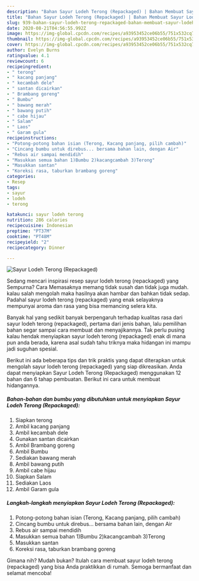 ```yaml
---
description: "Bahan Sayur Lodeh Terong (Repackaged) | Bahan Membuat Sayur Lodeh Terong (Repackaged) Yang Paling Enak"
title: "Bahan Sayur Lodeh Terong (Repackaged) | Bahan Membuat Sayur Lodeh Terong (Repackaged) Yang Paling Enak"
slug: 939-bahan-sayur-lodeh-terong-repackaged-bahan-membuat-sayur-lodeh-terong-repackaged-yang-paling-enak
date: 2020-08-21T04:56:55.992Z
image: https://img-global.cpcdn.com/recipes/a93953452ce06b55/751x532cq70/sayur-lodeh-terong-repackaged-foto-resep-utama.jpg
thumbnail: https://img-global.cpcdn.com/recipes/a93953452ce06b55/751x532cq70/sayur-lodeh-terong-repackaged-foto-resep-utama.jpg
cover: https://img-global.cpcdn.com/recipes/a93953452ce06b55/751x532cq70/sayur-lodeh-terong-repackaged-foto-resep-utama.jpg
author: Evelyn Burns
ratingvalue: 4.1
reviewcount: 6
recipeingredient:
- " terong"
- " kacang panjang"
- " kecambah dele"
- " santan dicairkan"
- " Brambang goreng"
- " Bumbu"
- " bawang merah"
- " bawang putih"
- " cabe hijau"
- " Salam"
- " Laos"
- " Garam gula"
recipeinstructions:
- "Potong-potong bahan isian (Terong, Kacang panjang, pilih cambah)"
- "Cincang bumbu untuk direbus... bersama bahan lain, dengan Air"
- "Rebus air sampai mendidih"
- "Masukkan semua bahan 1)Bumbu 2)kacangcambah 3)Terong"
- "Masukkan santan"
- "Koreksi rasa, taburkan brambang goreng"
categories:
- Resep
tags:
- sayur
- lodeh
- terong

katakunci: sayur lodeh terong 
nutrition: 286 calories
recipecuisine: Indonesian
preptime: "PT37M"
cooktime: "PT48M"
recipeyield: "2"
recipecategory: Dinner

---
```



![Sayur Lodeh Terong (Repackaged)](https://img-global.cpcdn.com/recipes/a93953452ce06b55/751x532cq70/sayur-lodeh-terong-repackaged-foto-resep-utama.jpg)

Sedang mencari inspirasi resep sayur lodeh terong (repackaged) yang Sempurna? Cara Memasaknya memang tidak susah dan tidak juga mudah. kalau salah mengolah maka hasilnya akan hambar dan bahkan tidak sedap. Padahal sayur lodeh terong (repackaged) yang enak selayaknya mempunyai aroma dan rasa yang bisa memancing selera kita.



Banyak hal yang sedikit banyak berpengaruh terhadap kualitas rasa dari sayur lodeh terong (repackaged), pertama dari jenis bahan, lalu pemilihan bahan segar sampai cara membuat dan menyajikannya. Tak perlu pusing kalau hendak menyiapkan sayur lodeh terong (repackaged) enak di mana pun anda berada, karena asal sudah tahu triknya maka hidangan ini mampu jadi suguhan spesial.


Berikut ini ada beberapa tips dan trik praktis yang dapat diterapkan untuk mengolah sayur lodeh terong (repackaged) yang siap dikreasikan. Anda dapat menyiapkan Sayur Lodeh Terong (Repackaged) menggunakan 12 bahan dan 6 tahap pembuatan. Berikut ini cara untuk membuat hidangannya.

<!--inarticleads1-->

##### Bahan-bahan dan bumbu yang dibutuhkan untuk menyiapkan Sayur Lodeh Terong (Repackaged):

1. Siapkan  terong
1. Ambil  kacang panjang
1. Ambil  kecambah dele
1. Gunakan  santan dicairkan
1. Ambil  Brambang goreng
1. Ambil  Bumbu
1. Sediakan  bawang merah
1. Ambil  bawang putih
1. Ambil  cabe hijau
1. Siapkan  Salam
1. Sediakan  Laos
1. Ambil  Garam gula




<!--inarticleads2-->

##### Langkah-langkah menyiapkan Sayur Lodeh Terong (Repackaged):

1. Potong-potong bahan isian (Terong, Kacang panjang, pilih cambah)
1. Cincang bumbu untuk direbus... bersama bahan lain, dengan Air
1. Rebus air sampai mendidih
1. Masukkan semua bahan 1)Bumbu 2)kacangcambah 3)Terong
1. Masukkan santan
1. Koreksi rasa, taburkan brambang goreng




Gimana nih? Mudah bukan? Itulah cara membuat sayur lodeh terong (repackaged) yang bisa Anda praktikkan di rumah. Semoga bermanfaat dan selamat mencoba!
